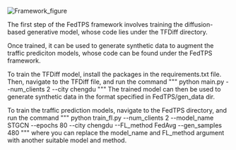 ![Framework_figure](https://github.com/user-attachments/assets/32d6899f-59e6-4d09-a2f3-aae68bbe9349)

The first step of the FedTPS framework involves training the diffusion-based generative model, whose code lies under the TFDiff directory. 

Once trained, it can be used to generate synthetic data to augment the traffic prediciton models, whose code can be found under the FedTPS framework. 


To train the TFDiff model, install the packages in the requirements.txt file. Then, navigate to the TFDiff file, and run the command
"""
python main.py --num_clients 2 --city chengdu
"""
The trained model can then be used to generate synthetic data in the format specified in FedTPS/gen_data dir. 

To train the traffic prediction models, navigate to the FedTPS directory, and run the command
"""
python train_fl.py --num_clients 2 --model_name STGCN --epochs 80 --city chengdu --FL_method FedAvg --gen_samples 480
"""
where you can replace the model_name and FL_method argument with another suitable model and method. 
